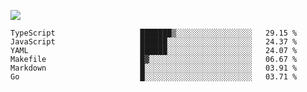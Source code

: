 ![](https://github-profile-summary-cards.vercel.app/api/cards/profile-details?username=igtm&theme=dracula)
<!--START_SECTION:waka-->

```text
TypeScript                   ███████▒░░░░░░░░░░░░░░░░░   29.15 %
JavaScript                   ██████░░░░░░░░░░░░░░░░░░░   24.37 %
YAML                         ██████░░░░░░░░░░░░░░░░░░░   24.07 %
Makefile                     █▓░░░░░░░░░░░░░░░░░░░░░░░   06.67 %
Markdown                     █░░░░░░░░░░░░░░░░░░░░░░░░   03.91 %
Go                           █░░░░░░░░░░░░░░░░░░░░░░░░   03.71 %
```

<!--END_SECTION:waka-->
